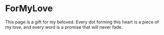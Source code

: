 # ForMyLove
This page is a gift for my beloved. Every dot forming this heart is a piece of my love, and every word is a promise that will never fade.
